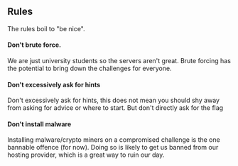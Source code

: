 ## Rules
The rules boil to "be nice".
#### Don't brute force.
We are just university students so the servers aren't great. Brute forcing has the potential to bring down the challenges for everyone.

#### Don't excessively ask for hints
Don't excessively ask for hints, this does not mean you should shy away from asking for advice or where to start. But don't directly ask for the flag

#### Don't install malware
Installing malware/crypto miners on a compromised challenge is the one bannable offence (for now). Doing so is likely to get us banned from our hosting provider, which is a great way to ruin our day.